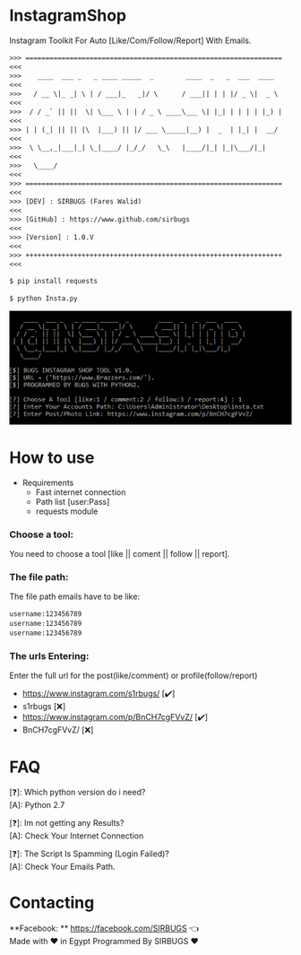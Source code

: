 # InstagramShop

Instagram Toolkit For Auto [Like/Com/Follow/Report] With Emails.

```
>>> ================================================================ <<<
>>>    ____  ___ _   _ ____ _____  _        ____  _   _  ___  ____   <<<
>>>   / __ \|_ _| \ | / ___|_   _|/ \      / ___|| | | |/ _ \|  _ \  <<<
>>>  / / _` || ||  \| \___ \ | | / _ \ ____\___ \| |_| | | | | |_) | <<<
>>> | | (_| || || |\  |___) || |/ ___ \_____|__) |  _  | |_| |  __/  <<<
>>>  \ \__,_|___|_| \_|____/ |_/_/   \_\   |____/|_| |_|\___/|_|     <<<
>>>   \____/                                                         <<<
>>> ================================================================ <<<
>>> [DEV] : SIRBUGS (Fares Walid)                                    <<<
>>> [GitHub] : https://www.github.com/sirbugs                        <<<
>>> [Version] : 1.0.V                                                <<<
>>> ++++++++++++++++++++++++++++++++++++++++++++++++++++++++++++++++ <<<
```

```bash
$ pip install requests
```
```bash
$ python Insta.py
```

![](./img.png)

# How to use
- Requirements
  - Fast internet connection
  - Path list [user:Pass]
  - requests module

### Choose a tool:
You need to choose a tool [like || coment || follow || report].

### The file path:
The file path emails have to be like:
```bash
username:123456789
username:123456789
username:123456789
```
### The urls Entering:
Enter the full url for the post(like/comment) or profile(follow/report)
- https://www.instagram.com/s1rbugs/ [✔️]
- s1rbugs [❌]
- https://www.instagram.com/p/BnCH7cgFVvZ/ [✔️]
- BnCH7cgFVvZ/ [❌]

# FAQ
[❓]: Which python version do i need?     
[A]:  Python 2.7  

[❓]: Im not getting any Results?     
[A]:  Check Your Internet Connection

[❓]: The Script Is Spamming (Login Failed)?     
[A]:  Check Your Emails Path. 

# Contacting
**Facebook: ** https://facebook.com/SIRBUGS  :point_left:  
Made with ❤️ in Egypt
Programmed By SIRBUGS ❤️
